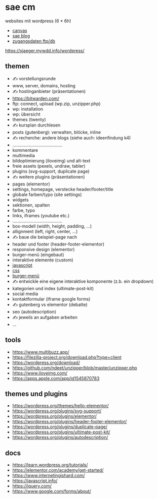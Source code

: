 # sae cm

websites mit wordpress (6 * 6h)

- [canvas](https://canvas.sae.edu/courses/14917)
- [sae blog](https://projekte.sae.ch)
- [zugangsdaten ftp/db](https://docs.google.com/spreadsheets/d/1AbsW0GSadwPqMTr3f30889b4nDQ3nE7zy9SqwPE9KSA/edit#gid=178496325)

https://sjaeger.mywdd.info/wordpress/

## themen

- ✍️ vorstellungsrunde
- www, server, domains, hosting
- ✍️ hostinganbieter (präsentationen)
- https://bitwarden.com/
- ftp: connect, upload (wp.zip, unzipper.php)
- wp: installation
- wp: übersicht
- themes (twenty)
- ✍️ kursplan durchlesen
- posts (gutenberg): verwalten, blöcke, inline
- ✍️ recherche: andere blogs (siehe auch: ideenfindung k4)
- ........................................
- kommentare
- multimedia
- bildoptimierung (iloveimg) und alt-text
- freie assets (pexels, undraw, tabler)
- plugins (svg-support, duplicate page)
- ✍️ weitere plugins (präsentationen)
- pages (elementor)
- settings, homepage, verstecke header/footer/title
- globale farben/typo (site settings)
- widgets
- sektionen, spalten
- farbe, typo
- links, iframes (youtube etc.)
- ........................................
- box-modell (width, height, padding, ...)
- allignment (left, right, center, ...)
- ✍️ baue die beispiel-page nach
- header und footer (header-footer-elementor)
- responsive design (elementor)
- burger-menü (eingebaut)
- interaktive elemente (custom)
- [javascript](./programmieren/010-javascript.md)
- [css](./programmieren/020-css.md)
- [burger-menü](./programmieren/030-burger-menu.md)
- ✍️ entwickle eine eigene interaktive komponente (z.b. ein dropdown)
- kategorien und index (ultimate-post-kit)
- social media
- kontaktformular (iframe google forms)
- ✍️ gutenberg vs elementor (debatte)
- seo (autodescription)
- ✍️ jeweils an aufgaben arbeiten
- ...

## tools

- https://www.multibuzz.app/
- https://filezilla-project.org/download.php?type=client
- https://wordpress.org/download/
- https://github.com/ndeet/unzipper/blob/master/unzipper.php
- https://www.iloveimg.com/
- https://apps.apple.com/app/id1545870783

## themes und plugins

- https://wordpress.org/themes/hello-elementor/
- https://wordpress.org/plugins/svg-support/
- https://wordpress.org/plugins/elementor/
- https://wordpress.org/plugins/header-footer-elementor/
- https://wordpress.org/plugins/duplicate-page/
- https://wordpress.org/plugins/ultimate-post-kit/
- https://wordpress.org/plugins/autodescription/

## docs

- https://learn.wordpress.org/tutorials/
- https://elementor.com/academy/get-started/
- https://www.internetingishard.com/
- https://javascript.info/
- https://jquery.com/
- https://www.google.com/forms/about/
